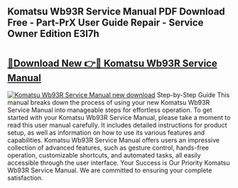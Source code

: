 ## Komatsu Wb93R Service Manual PDF Download Free - Part-PrX User Guide Repair - Service Owner Edition E3I7h

# <h2><a href="http://bc85890.oget.top/?id=Komatsu+Wb93R+Service+Manual">🔗Download New 👉🔴 Komatsu Wb93R Service Manual</a></h2>

[![Komatsu Wb93R Service Manual new download](https://i.imgur.com/5g1atiW.png)](http://bc85890.oget.top/?id=Komatsu+Wb93R+Service+Manual)
Step-by-Step Guide This manual breaks down the process of using your new Komatsu Wb93R Service Manual into manageable steps for effortless operation. To get started with your Komatsu Wb93R Service Manual, please take a moment to read this user manual carefully. It includes detailed instructions for product setup, as well as information on how to use its various features and capabilities. Komatsu Wb93R Service Manual offers users an impressive collection of advanced features, such as gesture control, hands-free operation, customizable shortcuts, and automated tasks, all easily accessible through the user interface. Your Success is Our Priority Komatsu Wb93R Service Manual. We are committed to ensuring your complete satisfaction.
